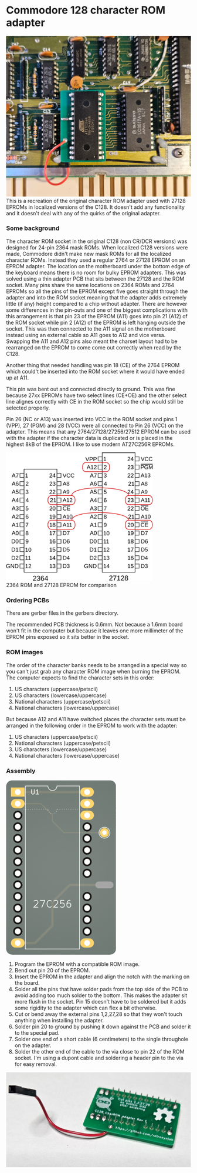 # Commodore 128 character ROM adapter

<img src="rev1\images\rev1_installed.jpg" alt="Adapter installed in C128" width="600"/><br/>
This is a recreation of the original character ROM adapter used with 27128 EPROMs in localized versions of the C128.
It doesn't add any functionality and it doesn't deal with any of the quirks of the original adapter.

### Some background
The character ROM socket in the original C128 (non CR/DCR versions) was designed for 24-pin 2364 mask ROMs. When localized C128 versions were made, Commodore didn't make new mask ROMs for all the localized character ROMs. Instead they used a regular 2764 or 27128 EPROM on an EPROM adapter. The location on the motherboard under the bottom edge of the keyboard means there is no room for bulky EPROM adapters.
This was solved using a thin adapter PCB that sits between the 27128 and the ROM socket.
Many pins share the same locations on 2364 ROMs and 2764 EPROMs so all the pins of the EPROM except five goes straight through the adapter and into the ROM socket meaning that the adapter adds extremely little (if any) height compared to a chip without adapter.
There are however some differences in the pin-outs and one of the biggest complications with this arrangement is that pin 23 of the EPROM (A11) goes into pin 21 (A12) of the ROM socket while pin 2 (A12) of the EPROM is left hanging outside the socket. This was then connected to the A11 signal on the motherboard instead using an external cable so A11 goes to A12 and vice versa.
Swapping the A11 and A12 pins also meant the charset layout had to be rearranged on the EPROM to come come out correctly when read by the C128.

Another thing that needed handling was pin 18 (CE) of the 2764 EPROM which could't be inserted into the ROM socket where it would have ended up at A11.

This pin was bent out and connected directly to ground. This was fine because 27xx EPROMs have two select lines (CE+OE) and the other select line alignes correctly with CE in the ROM socket so the chip would still be selected properly.

Pin 26 (NC or A13) was inserted into VCC in the ROM socket and pins 1 (VPP), 27 (PGM) and 28 (VCC) were all connected to Pin 26 (VCC) on the adapter. This means that any 2764/27128/27256/27512 EPROM can be used with the adapter if the character data is duplicated or is placed in the highest 8kB of the EPROM. I like to use modern AT27C256R EPROMs.

<img src="images\2364-27128.svg" alt="Comparison of 2364 and 27128 pin-outs" width="400"/><br/>
2364 ROM and 27128 EPROM for comparison


### Ordering PCBs
There are gerber files in the gerbers directory.

The recommended PCB thickness is 0.6mm. Not because a 1.6mm board won't fit in the computer but because it leaves one more millimeter of the EPROM pins exposed so it sits better in the socket.

### ROM images
The order of the character banks needs to be arranged in a special way so you can't just grab any character ROM image when burning the EPROM.
The computer expects to find the character sets in this order:
1. US characters (uppercase/petscii)
2. US characters (lowercase/uppercase)
3. National characters (uppercase/petscii)
4. National characters (lowercase/uppercase)

But because A12 and A11 have switched places the character sets must be arranged in the following order in the EPROM to work with the adapter:
1. US characters (uppercase/petscii)
2. National characters (uppercase/petscii)
3. US characters (lowercase/uppercase)
4. National characters (lowercase/uppercase)


### Assembly
<img src="rev1\images\rev1_pcb.png" alt="Render of PCB top side" width="300"/><br/>

1. Program the EPROM with a compatible ROM image.
2. Bend out pin 20 of the EPROM.
3. Insert the EPROM in the adapter and align the notch with the marking on the board.
4. Solder all the pins that have solder pads from the top side of the PCB to avoid adding too much solder to the bottom. This makes the adapter sit more flush in the socket.
Pin 15 doesn't have to be soldered but it adds some rigidity to the adapter which can flex a bit otherwise.
5. Cut or bend away the external pins 1,2,27,28 so that they won't touch anything when installing the adapter.
6. Solder pin 20 to ground by pushing it down against the PCB and solder it to the special pad.
7. Solder one end of a short cable (6 centimeters) to the single throughole on the adapter.
8. Solder the other end of the cable to the via close to pin 22 of the ROM socket.
I'm using a dupont cable and soldering a header pin to the via for easy removal.

<img src="rev1\images\rev1_bottomphoto.jpg" alt="Image of assembled adapter" width="600"/><br/>

